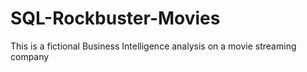 # SQL-Rockbuster-Movies
This is a fictional Business Intelligence analysis on a movie streaming company
